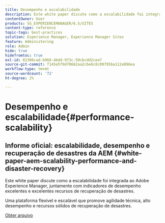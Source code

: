 ```yaml
---
title: Desempenho e escalabilidade
description: Este white paper discute como a escalabilidade foi integrada ao AEM, juntamente com indicadores de desempenho e recursos de recuperação de desastres.
contentOwner: User
products: SG_EXPERIENCEMANAGER/6.5/SITES
content-type: reference
topic-tags: best-practices
solution: Experience Manager, Experience Manager Sites
feature: Administering
role: Admin
hide: true
hidefromtoc: true
exl-id: 81306cad-b968-4bdd-973c-50cbcdd2cee7
source-git-commit: f145e5f0d70662aa2cbe6c8c09795ba112e896ea
workflow-type: tm+mt
source-wordcount: '72'
ht-degree: 2%

---
```


# Desempenho e escalabilidade{#performance-scalability}

## Informe oficial: escalabilidade, desempenho e recuperação de desastres da AEM {#white-paper-aem-scalability-performance-and-disaster-recovery}

Este white paper discute como a escalabilidade foi integrada ao Adobe Experience Manager, juntamente com indicadores de desempenho excelentes e excelentes recursos de recuperação de desastres.

Uma plataforma flexível e escalável que promove agilidade técnica, alto desempenho e recursos sólidos de recuperação de desastres.

[Obter arquivo](assets/aem_scalability_whitepaperfinal-06122015je.pdf)
